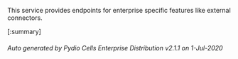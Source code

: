 






This service provides endpoints for enterprise specific features like external connectors.

[:summary]

###### Auto generated by Pydio Cells Enterprise Distribution v2.1.1 on 1-Jul-2020
